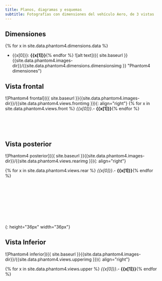 ```yaml
---
title: Planos, diagramas y esquemas
subtitle: Fotografías con dimensiones del vehículo Aero, de 3 vistas
---
```

## Dimensiones
{% for x in site.data.phantom4.dimensions.data %}
* {{x[0]}}: **{{x[1]}}**{% endfor %}
![alt text]({{ site.baseurl }}{{site.data.phantom4.images-dir}}/{{site.data.phantom4.dimensions.dimensionsimg }} "Phantom4 dimensiones")


## Vista frontal

![Phantom4 frontal]({{ site.baseurl }}{{site.data.phantom4.images-dir}}/{{site.data.phantom4.views.frontimg }}){: align="right"}
{% for x in site.data.phantom4.views.front %}
_{{x[0]}}_.- **{{x[1]}}**{% endfor %}

<br><br><br>

## Vista posterior

![Phantom4 posterior]({{ site.baseurl }}{{site.data.phantom4.images-dir}}/{{site.data.phantom4.views.rearimg }}){: align="right"}

{% for x in site.data.phantom4.views.rear %}
_{{x[0]}}_.- **{{x[1]}}**{% endfor %}

<br><br><br><br><br><br><br><br>
{: height="36px" width="36px"}

## Vista Inferior

![Phantom4 inferior]({{ site.baseurl }}{{site.data.phantom4.images-dir}}/{{site.data.phantom4.views.upperimg }}){: align="right"}

{% for x in site.data.phantom4.views.upper %}
_{{x[0]}}_.- **{{x[1]}}**{% endfor %}


